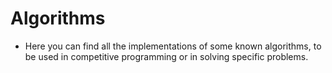 # Algorithms
* Here you can find all the implementations of some known algorithms, to be used in competitive programming or in solving specific problems.
